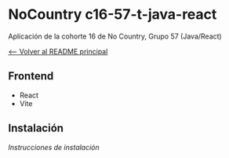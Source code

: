 # NoCountry c16-57-t-java-react
Aplicación de la cohorte 16 de No Country, Grupo 57 (Java/React)

[<-- Volver al README principal](../README.md)

## Frontend
  - React
  - Vite

## Instalación
*Instrucciones de instalación*
